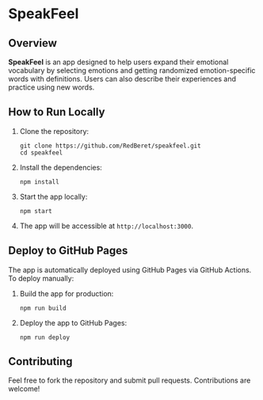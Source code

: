 # SpeakFeel

## Overview
**SpeakFeel** is an app designed to help users expand their emotional vocabulary by selecting emotions and getting randomized emotion-specific words with definitions. Users can also describe their experiences and practice using new words.

## How to Run Locally
1. Clone the repository:
   ```
   git clone https://github.com/RedBeret/speakfeel.git
   cd speakfeel
   ```

2. Install the dependencies:
   ```
   npm install
   ```

3. Start the app locally:
   ```
   npm start
   ```

4. The app will be accessible at `http://localhost:3000`.

## Deploy to GitHub Pages
The app is automatically deployed using GitHub Pages via GitHub Actions. To deploy manually:

1. Build the app for production:
   ```
   npm run build
   ```

2. Deploy the app to GitHub Pages:
   ```
   npm run deploy
   ```

## Contributing
Feel free to fork the repository and submit pull requests. Contributions are welcome!
